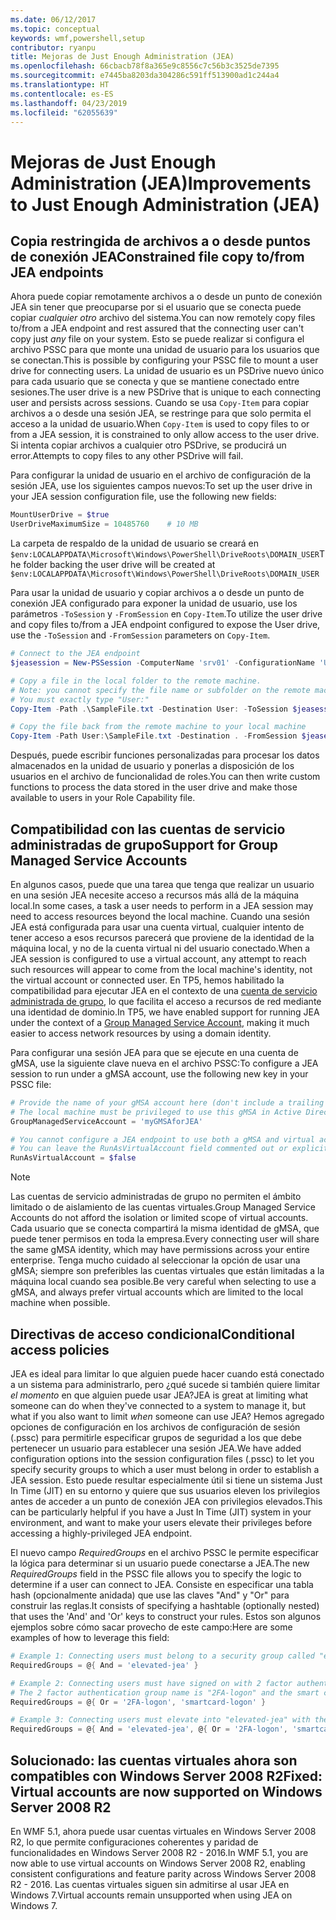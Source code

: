 ```yaml
---
ms.date: 06/12/2017
ms.topic: conceptual
keywords: wmf,powershell,setup
contributor: ryanpu
title: Mejoras de Just Enough Administration (JEA)
ms.openlocfilehash: 66cbacb78f8a365e9c8556c7c56b3c3525de7395
ms.sourcegitcommit: e7445ba8203da304286c591ff513900ad1c244a4
ms.translationtype: HT
ms.contentlocale: es-ES
ms.lasthandoff: 04/23/2019
ms.locfileid: "62055639"
---
```

# <a name="improvements-to-just-enough-administration-jea"></a><span data-ttu-id="bb309-103">Mejoras de Just Enough Administration (JEA)</span><span class="sxs-lookup"><span data-stu-id="bb309-103">Improvements to Just Enough Administration (JEA)</span></span>

## <a name="constrained-file-copy-tofrom-jea-endpoints"></a><span data-ttu-id="bb309-104">Copia restringida de archivos a o desde puntos de conexión JEA</span><span class="sxs-lookup"><span data-stu-id="bb309-104">Constrained file copy to/from JEA endpoints</span></span>

<span data-ttu-id="bb309-105">Ahora puede copiar remotamente archivos a o desde un punto de conexión JEA sin tener que preocuparse por si el usuario que se conecta puede copiar *cualquier otro* archivo del sistema.</span><span class="sxs-lookup"><span data-stu-id="bb309-105">You can now remotely copy files to/from a JEA endpoint and rest assured that the connecting user can't copy just *any* file on your system.</span></span> <span data-ttu-id="bb309-106">Esto se puede realizar si configura el archivo PSSC para que monte una unidad de usuario para los usuarios que se conectan.</span><span class="sxs-lookup"><span data-stu-id="bb309-106">This is possible by configuring your PSSC file to mount a user drive for connecting users.</span></span> <span data-ttu-id="bb309-107">La unidad de usuario es un PSDrive nuevo único para cada usuario que se conecta y que se mantiene conectado entre sesiones.</span><span class="sxs-lookup"><span data-stu-id="bb309-107">The user drive is a new PSDrive that is unique to each connecting user and persists across sessions.</span></span> <span data-ttu-id="bb309-108">Cuando se usa `Copy-Item` para copiar archivos a o desde una sesión JEA, se restringe para que solo permita el acceso a la unidad de usuario.</span><span class="sxs-lookup"><span data-stu-id="bb309-108">When `Copy-Item` is used to copy files to or from a JEA session, it is constrained to only allow access to the user drive.</span></span> <span data-ttu-id="bb309-109">Si intenta copiar archivos a cualquier otro PSDrive, se producirá un error.</span><span class="sxs-lookup"><span data-stu-id="bb309-109">Attempts to copy files to any other PSDrive will fail.</span></span>

<span data-ttu-id="bb309-110">Para configurar la unidad de usuario en el archivo de configuración de la sesión JEA, use los siguientes campos nuevos:</span><span class="sxs-lookup"><span data-stu-id="bb309-110">To set up the user drive in your JEA session configuration file, use the following new fields:</span></span>

```powershell
MountUserDrive = $true
UserDriveMaximumSize = 10485760    # 10 MB
```

<span data-ttu-id="bb309-111">La carpeta de respaldo de la unidad de usuario se creará en `$env:LOCALAPPDATA\Microsoft\Windows\PowerShell\DriveRoots\DOMAIN_USER`</span><span class="sxs-lookup"><span data-stu-id="bb309-111">The folder backing the user drive will be created at `$env:LOCALAPPDATA\Microsoft\Windows\PowerShell\DriveRoots\DOMAIN_USER`</span></span>

<span data-ttu-id="bb309-112">Para usar la unidad de usuario y copiar archivos a o desde un punto de conexión JEA configurado para exponer la unidad de usuario, use los parámetros `-ToSession` y `-FromSession` en `Copy-Item`.</span><span class="sxs-lookup"><span data-stu-id="bb309-112">To utilize the user drive and copy files to/from a JEA endpoint configured to expose the User drive, use the `-ToSession` and `-FromSession` parameters on `Copy-Item`.</span></span>

```powershell
# Connect to the JEA endpoint
$jeasession = New-PSSession -ComputerName 'srv01' -ConfigurationName 'UserDemo'

# Copy a file in the local folder to the remote machine.
# Note: you cannot specify the file name or subfolder on the remote machine.
# You must exactly type "User:"
Copy-Item -Path .\SampleFile.txt -Destination User: -ToSession $jeasession

# Copy the file back from the remote machine to your local machine
Copy-Item -Path User:\SampleFile.txt -Destination . -FromSession $jeasession
```

<span data-ttu-id="bb309-113">Después, puede escribir funciones personalizadas para procesar los datos almacenados en la unidad de usuario y ponerlas a disposición de los usuarios en el archivo de funcionalidad de roles.</span><span class="sxs-lookup"><span data-stu-id="bb309-113">You can then write custom functions to process the data stored in the user drive and make those available to users in your Role Capability file.</span></span>

## <a name="support-for-group-managed-service-accounts"></a><span data-ttu-id="bb309-114">Compatibilidad con las cuentas de servicio administradas de grupo</span><span class="sxs-lookup"><span data-stu-id="bb309-114">Support for Group Managed Service Accounts</span></span>

<span data-ttu-id="bb309-115">En algunos casos, puede que una tarea que tenga que realizar un usuario en una sesión JEA necesite acceso a recursos más allá de la máquina local.</span><span class="sxs-lookup"><span data-stu-id="bb309-115">In some cases, a task a user needs to perform in a JEA session may need to access resources beyond the local machine.</span></span> <span data-ttu-id="bb309-116">Cuando una sesión JEA está configurada para usar una cuenta virtual, cualquier intento de tener acceso a esos recursos parecerá que proviene de la identidad de la máquina local, y no de la cuenta virtual ni del usuario conectado.</span><span class="sxs-lookup"><span data-stu-id="bb309-116">When a JEA session is configured to use a virtual account, any attempt to reach such resources will appear to come from the local machine's identity, not the virtual account or connected user.</span></span> <span data-ttu-id="bb309-117">En TP5, hemos habilitado la compatibilidad para ejecutar JEA en el contexto de una [cuenta de servicio administrada de grupo](/previous-versions/windows/it-pro/windows-server-2012-R2-and-2012/jj128431\(v=ws.11\)), lo que facilita el acceso a recursos de red mediante una identidad de dominio.</span><span class="sxs-lookup"><span data-stu-id="bb309-117">In TP5, we have enabled support for running JEA under the context of a [Group Managed Service Account](/previous-versions/windows/it-pro/windows-server-2012-R2-and-2012/jj128431\(v=ws.11\)), making it much easier to access network resources by using a domain identity.</span></span>

<span data-ttu-id="bb309-118">Para configurar una sesión JEA para que se ejecute en una cuenta de gMSA, use la siguiente clave nueva en el archivo PSSC:</span><span class="sxs-lookup"><span data-stu-id="bb309-118">To configure a JEA session to run under a gMSA account, use the following new key in your PSSC file:</span></span>

```powershell
# Provide the name of your gMSA account here (don't include a trailing $)
# The local machine must be privileged to use this gMSA in Active Directory
GroupManagedServiceAccount = 'myGMSAforJEA'

# You cannot configure a JEA endpoint to use both a gMSA and virtual account
# You can leave the RunAsVirtualAccount field commented out or explicitly set it to false
RunAsVirtualAccount = $false
```

> [!NOTE]
> <span data-ttu-id="bb309-119">Las cuentas de servicio administradas de grupo no permiten el ámbito limitado o de aislamiento de las cuentas virtuales.</span><span class="sxs-lookup"><span data-stu-id="bb309-119">Group Managed Service Accounts do not afford the isolation or limited scope of virtual accounts.</span></span>
> <span data-ttu-id="bb309-120">Cada usuario que se conecta compartirá la misma identidad de gMSA, que puede tener permisos en toda la empresa.</span><span class="sxs-lookup"><span data-stu-id="bb309-120">Every connecting user will share the same gMSA identity, which may have permissions across your entire enterprise.</span></span> <span data-ttu-id="bb309-121">Tenga mucho cuidado al seleccionar la opción de usar una gMSA; siempre son preferibles las cuentas virtuales que están limitadas a la máquina local cuando sea posible.</span><span class="sxs-lookup"><span data-stu-id="bb309-121">Be very careful when selecting to use a gMSA, and always prefer virtual accounts which are limited to the local machine when possible.</span></span>

## <a name="conditional-access-policies"></a><span data-ttu-id="bb309-122">Directivas de acceso condicional</span><span class="sxs-lookup"><span data-stu-id="bb309-122">Conditional access policies</span></span>

<span data-ttu-id="bb309-123">JEA es ideal para limitar lo que alguien puede hacer cuando está conectado a un sistema para administrarlo, pero ¿qué sucede si también quiere limitar *el momento* en que alguien puede usar JEA?</span><span class="sxs-lookup"><span data-stu-id="bb309-123">JEA is great at limiting what someone can do when they've connected to a system to manage it, but what if you also want to limit *when* someone can use JEA?</span></span> <span data-ttu-id="bb309-124">Hemos agregado opciones de configuración en los archivos de configuración de sesión (.pssc) para permitirle especificar grupos de seguridad a los que debe pertenecer un usuario para establecer una sesión JEA.</span><span class="sxs-lookup"><span data-stu-id="bb309-124">We have added configuration options into the session configuration files (.pssc) to let you specify security groups to which a user must belong in order to establish a JEA session.</span></span> <span data-ttu-id="bb309-125">Esto puede resultar especialmente útil si tiene un sistema Just In Time (JIT) en su entorno y quiere que sus usuarios eleven los privilegios antes de acceder a un punto de conexión JEA con privilegios elevados.</span><span class="sxs-lookup"><span data-stu-id="bb309-125">This can be particularly helpful if you have a Just In Time (JIT) system in your environment, and want to make your users elevate their privileges before accessing a highly-privileged JEA endpoint.</span></span>

<span data-ttu-id="bb309-126">El nuevo campo *RequiredGroups* en el archivo PSSC le permite especificar la lógica para determinar si un usuario puede conectarse a JEA.</span><span class="sxs-lookup"><span data-stu-id="bb309-126">The new *RequiredGroups* field in the PSSC file allows you to specify the logic to determine if a user can connect to JEA.</span></span> <span data-ttu-id="bb309-127">Consiste en especificar una tabla hash (opcionalmente anidada) que use las claves "And" y "Or" para construir las reglas.</span><span class="sxs-lookup"><span data-stu-id="bb309-127">It consists of specifying a hashtable (optionally nested) that uses the 'And' and 'Or' keys to construct your rules.</span></span> <span data-ttu-id="bb309-128">Estos son algunos ejemplos sobre cómo sacar provecho de este campo:</span><span class="sxs-lookup"><span data-stu-id="bb309-128">Here are some examples of how to leverage this field:</span></span>

```powershell
# Example 1: Connecting users must belong to a security group called "elevated-jea"
RequiredGroups = @{ And = 'elevated-jea' }

# Example 2: Connecting users must have signed on with 2 factor authentication or a smart card
# The 2 factor authentication group name is "2FA-logon" and the smart card group name is "smartcard-logon"
RequiredGroups = @{ Or = '2FA-logon', 'smartcard-logon' }

# Example 3: Connecting users must elevate into "elevated-jea" with their JIT system and have logged on with 2FA or a smart card
RequiredGroups = @{ And = 'elevated-jea', @{ Or = '2FA-logon', 'smartcard-logon' }}
```

## <a name="fixed-virtual-accounts-are-now-supported-on-windows-server-2008-r2"></a><span data-ttu-id="bb309-129">Solucionado: las cuentas virtuales ahora son compatibles con Windows Server 2008 R2</span><span class="sxs-lookup"><span data-stu-id="bb309-129">Fixed: Virtual accounts are now supported on Windows Server 2008 R2</span></span>

<span data-ttu-id="bb309-130">En WMF 5.1, ahora puede usar cuentas virtuales en Windows Server 2008 R2, lo que permite configuraciones coherentes y paridad de funcionalidades en Windows Server 2008 R2 - 2016.</span><span class="sxs-lookup"><span data-stu-id="bb309-130">In WMF 5.1, you are now able to use virtual accounts on Windows Server 2008 R2, enabling consistent configurations and feature parity across Windows Server 2008 R2 - 2016.</span></span> <span data-ttu-id="bb309-131">Las cuentas virtuales siguen sin admitirse al usar JEA en Windows 7.</span><span class="sxs-lookup"><span data-stu-id="bb309-131">Virtual accounts remain unsupported when using JEA on Windows 7.</span></span>